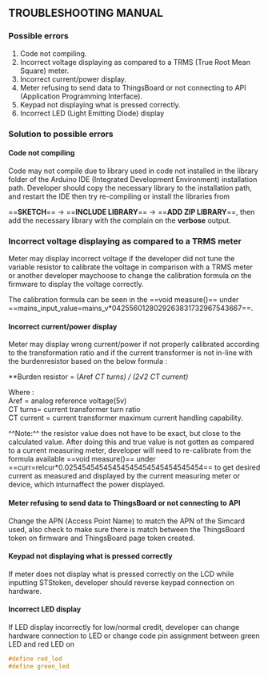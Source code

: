 ## TROUBLESHOOTING MANUAL

### Possible errors

1. Code not compiling.
2. Incorrect voltage displaying as compared to a TRMS (True Root Mean Square)
meter.
3. Incorrect current/power display.
4. Meter refusing to send data to ThingsBoard or not connecting to API
(Application Programming Interface).
5. Keypad not displaying what is pressed correctly.
6. Incorrect LED (Light Emitting Diode) display

### Solution to possible errors

#### Code not compiling

Code may not compile due to library used in code not installed in the library folder of
the Arduino IDE (Integrated Development Environment) installation path.
Developer should copy the necessary library to the installation path, and restart the IDE then try re-compiling or install the libraries from

==**SKETCH**== → ==**INCLUDE LIBRARY**== → ==**ADD ZIP LIBRARY**==, then add  the necessary library with the complain  on the **verbose** output.

### Incorrect voltage displaying as compared to a TRMS meter

Meter may display incorrect voltage if the developer did not tune the variable resistor
to calibrate the voltage in comparison with a TRMS meter or another developer maychoose to change the calibration formula on the firmware to display the voltage correctly.

The calibration formula can be seen in the ==void measure()== under ==mains_input_value=mains_v*0425560128029263831732967543667==.

#### Incorrect current/power display

Meter may display wrong current/power if not properly calibrated according to the transformation ratio and if the current transformer is not in-line with the burdenresistor based on the below formula :

**Burden resistor = (Aref *CT turns) / (2√2 *CT current)**

Where :<br>
Aref = analog reference voltage(5v)<br>
CT turns= current transformer turn ratio<br>
CT current = current transformer maximum current handling capability. <br>

^^Note:^^ the resistor value does not have to be exact, but close to the calculated value.
After doing this and true value is not gotten as compared to a current measuring meter, developer will need to re-calibrate from the formula available ==void measure()== under ==curr=relcur*0.02545454545454545454545454545454== to get desired current as measured and displayed by the current measuring meter or device, which inturnaffect the power displayed.

#### Meter refusing to send data to ThingsBoard or not connecting to API

Change the APN (Access Point Name) to match the APN of the Simcard used, also check to make sure there is match between the ThingsBoard token on firmware and ThingsBoard page token created.

#### Keypad not displaying what is pressed correctly

If meter does not display what is pressed correctly on the LCD while inputting STStoken, developer should reverse keypad connection on hardware.

#### Incorrect LED display

If LED display incorrectly for low/normal credit, developer can change hardware connection to LED or change code pin assignment between green LED and red LED on

```cpp
#define red_led
#define green_led
```
